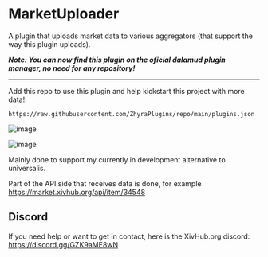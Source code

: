 # MarketUploader

A plugin that uploads market data to various aggregators (that support the way this plugin uploads).

***Note: You can now find this plugin on the oficial dalamud plugin manager, no need for any repository!***

----

Add this repo to use this plugin and help kickstart this project with more data!:

`https://raw.githubusercontent.com/ZhyraPlugins/repo/main/plugins.json`



![image](https://user-images.githubusercontent.com/15859336/205991925-e8f43805-dbee-4100-a354-56b9c290645f.png)

![image](https://user-images.githubusercontent.com/15859336/205991998-e15daeb3-e8b4-421b-8480-349276dfea2b.png)


Mainly done to support my currently in development alternative to universalis.

Part of the API side that receives data is done, for example <https://market.xivhub.org/api/item/34548>

## Discord
If you need help or want to get in contact, here is the XivHub.org discord: https://discord.gg/GZK9aME8wN
